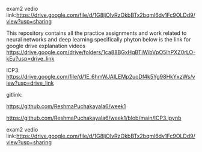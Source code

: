 exam2 vedio link:https://drive.google.com/file/d/1G8ljOlvRzOkbBTx2bqml6dv1Fc9OLDd9/view?usp=sharing

This repository contains all the practice assignments and work related to neural networks and deep learning specifically phyton
below is the link for google drive explanation videos
https://drive.google.com/drive/folders/1ca88BGxHqBTiWibVpO5lhPXZ0rLO-kEu?usp=drive_link

ICP3:
https://drive.google.com/file/d/1E_6hmWJAILEMp2uoDf4k5Yg98HkYxzWs/view?usp=drive_link

gitlink:

https://github.com/ReshmaPuchakayala6/week1

https://github.com/ReshmaPuchakayala6/week1/blob/main/ICP3.ipynb


exam2 vedio link:https://drive.google.com/file/d/1G8ljOlvRzOkbBTx2bqml6dv1Fc9OLDd9/view?usp=sharing
